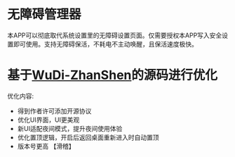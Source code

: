 # 无障碍管理器
本APP可以彻底取代系统设置里的无障碍设置页面。仅需要授权本APP写入安全设置即可使用。支持无障碍保活，不耗电不主动唤醒，且保活速度极快。

# 基于[WuDi-ZhanShen](https://github.com/WuDi-ZhanShen/AccessibilityManager)的源码进行优化
优化内容:
  - 得到作者许可添加开源协议
  - 优化UI界面，UI更美观
  - 新UI适配夜间模式，提升夜间使用体验
  - 优化置顶逻辑，开启后返回桌面重新进入时自动置顶
  - 版本号更高 【滑稽】